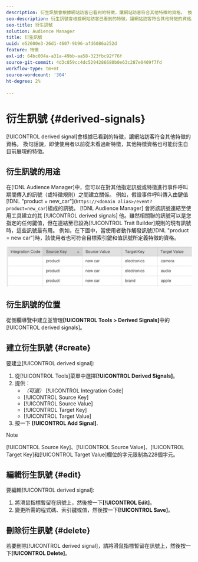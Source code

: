 ```yaml
---
description: 衍生訊號會根據網站訪客已看到的特徵，讓網站訪客符合其他特徵的資格。 換句話說，即使使用者以前從未看過新特徵，其他特徵資格也可能衍生自目前展現的特徵。
seo-description: 衍生訊號會根據網站訪客已看到的特徵，讓網站訪客符合其他特徵的資格。 換句話說，即使使用者以前從未看過新特徵，其他特徵資格也可能衍生自目前展現的特徵。
seo-title: 衍生訊號
solution: Audience Manager
title: 衍生訊號
uuid: e52600e3-26d1-4607-9b96-afd6086a252d
feature: 特徵
exl-id: 64bc004a-a31a-49bb-aa58-323fbc92f76f
source-git-commit: 4d3c859cc4dc5294286680b0e63c287e0409f7fd
workflow-type: tm+mt
source-wordcount: '304'
ht-degree: 2%

---
```


# 衍生訊號 {#derived-signals}

[!UICONTROL derived signal]會根據已看到的特徵，讓網站訪客符合其他特徵的資格。 換句話說，即使使用者以前從未看過新特徵，其他特徵資格也可能衍生自目前展現的特徵。

<!-- c_tb_derived_signal.xml -->

## 衍生訊號的用途

在[!DNL Audience Manager]中，您可以在對其他指定訊號或特徵進行事件呼叫期間傳入的訊號（或特徵規則）之間建立關係。 例如，假設事件呼叫傳入由鍵值[!DNL "product = new_car"](`https://<domain alias>/event?product=new_car`)組成的訊號。 [!DNL Audience Manager] 會將該訊號連結至使用工具建立的其 [!UICONTROL derived signals] 他。雖然相關聯的訊號可以是您指定的任何鍵值，但在連結至已設為[!UICONTROL Trait Builder]規則的現有訊號時，這些訊號最有用。 例如，在下圖中，當使用者動作觸發訊號[!DNL "product = new car"]時，該使用者也可符合目標索引鍵和值訊號所定義特徵的資格。

![](assets/derived_signal_example.png)

## 衍生訊號的位置

從側欄導覽中建立並管理&#x200B;**[!UICONTROL Tools > Derived Signals]**&#x200B;中的[!UICONTROL derived signals]。

## 建立衍生訊號 {#create}

<!-- t_tb_create_derived.xml -->

要建立[!UICONTROL derived signal]:

1. 從[!UICONTROL Tools]菜單中選擇&#x200B;**[!UICONTROL Derived Signals]**。
1. 提供：
   * *（可選）* [!UICONTROL Integration Code]
   * [!UICONTROL Source Key]
   * [!UICONTROL Source Value]
   * [!UICONTROL Target Key]
   * [!UICONTROL Target Value]
1. 按一下 **[!UICONTROL Add Signal]**.

>[!NOTE]
>
>[!UICONTROL Source Key]、[!UICONTROL Source Value]、[!UICONTROL Target Key]和[!UICONTROL Target Value]欄位的字元限制為228個字元。

## 編輯衍生訊號 {#edit}

<!-- t_tb_edit_derived.xml -->

要編輯[!UICONTROL derived signal]:

1. 將滑鼠指標暫留在訊號上，然後按一下&#x200B;**[!UICONTROL Edit]**。
2. 變更所需的程式碼、索引鍵或值，然後按一下&#x200B;**[!UICONTROL Save]**。

## 刪除衍生訊號 {#delete}

<!-- t_tb_delete_derived.xml -->

若要刪除[!UICONTROL derived signal]，請將滑鼠指標暫留在訊號上，然後按一下&#x200B;**[!UICONTROL Delete]**。
